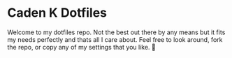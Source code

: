 # Caden K Dotfiles

Welcome to my dotfiles repo. Not the best out there by any means but it fits my needs perfectly and thats all I care about.
Feel free to look around, fork the repo, or copy any of my settings that you like. 🙂
